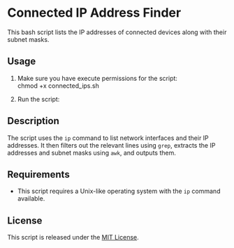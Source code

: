 # Connected IP Address Finder

This bash script lists the IP addresses of connected devices along with their subnet masks.

## Usage

1. Make sure you have execute permissions for the script:  
chmod +x connected_ips.sh

2. Run the script:  

## Description

The script uses the `ip` command to list network interfaces and their IP addresses. It then filters out the relevant lines using `grep`, extracts the IP addresses and subnet masks using `awk`, and outputs them.

## Requirements

- This script requires a Unix-like operating system with the `ip` command available.

## License

This script is released under the [MIT License](LICENSE).
